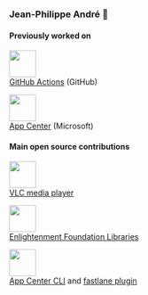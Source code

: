 ### Jean-Philippe André 👋

#### Previously worked on

<img src="https://github.githubassets.com/images/modules/site/features/actions-icon-actions.svg" height="48" /><br />
[GitHub Actions](https://github.com/features/actions) (GitHub)

<img src="https://visualstudio.microsoft.com/wp-content/uploads/2017/10/microsoft-app-center-logo.png" height="48" /><br />
[App Center](https://appcenter.ms) (Microsoft)

#### Main open source contributions

<img src="https://images.videolan.org/images/VLC-IconSmall.png" height="48" /><br />
[VLC media player](https://www.videolan.org/vlc/index.html)

<img src="https://upload.wikimedia.org/wikipedia/commons/thumb/9/9e/E17_enlightenment_logo_shiny_black_curved.svg/1200px-E17_enlightenment_logo_shiny_black_curved.svg.png" height="48" /><br />
[Enlightenment Foundation Libraries](https://www.enlightenment.org/)

<img src="https://visualstudio.microsoft.com/wp-content/uploads/2017/10/microsoft-app-center-logo.png" height="48" /><br />
[App Center CLI](https://github.com/microsoft/appcenter-cli) and [fastlane plugin](https://github.com/microsoft/fastlane-plugin-appcenter)
